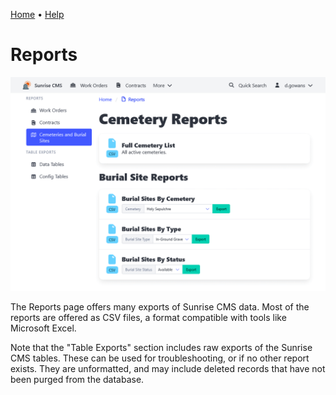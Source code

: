 [Home](https://cityssm.github.io/sunrise-cms/)
•
[Help](https://cityssm.github.io/sunrise-cms/docs/)

# Reports

![Reports](./images/reports.png)

The Reports page offers many exports of Sunrise CMS data.
Most of the reports are offered as CSV files, a format compatible with tools like Microsoft Excel.

Note that the "Table Exports" section includes raw exports of the Sunrise CMS tables.
These can be used for troubleshooting, or if no other report exists.
They are unformatted, and may include deleted records that have not been purged from the database.
